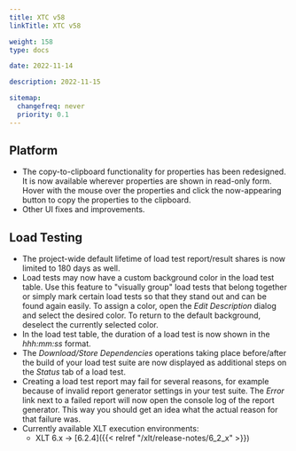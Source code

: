 ```yaml
---
title: XTC v58
linkTitle: XTC v58

weight: 158
type: docs

date: 2022-11-14

description: 2022-11-15

sitemap:
  changefreq: never
  priority: 0.1
---
```


## Platform

* The copy-to-clipboard functionality for properties has been redesigned. It is now available wherever properties are shown in read-only form. Hover with the mouse over the properties and click the now-appearing button to copy the properties to the clipboard.
* Other UI fixes and improvements.


## Load Testing

* The project-wide default lifetime of load test report/result shares is now limited to 180 days as well.
* Load tests may now have a custom background color in the load test table. Use this feature to "visually group" load tests that belong together or simply mark certain load tests so that they stand out and can be found again easily. To assign a color, open the *Edit Description* dialog and select the desired color. To return to the default background, deselect the currently selected color.
* In the load test table, the duration of a load test is now shown in the *hhh:mm:ss* format.
* The *Download/Store Dependencies* operations taking place before/after the build of your load test suite are now displayed as additional steps on the *Status* tab of a load test.
* Creating a load test report may fail for several reasons, for example because of invalid report generator settings in your test suite. The *Error* link next to a failed report will now open the console log of the report generator. This way you should get an idea what the actual reason for that failure was.
* Currently available XLT execution environments:
    * XLT 6.x → [6.2.4]({{< relref "/xlt/release-notes/6_2_x" >}})
